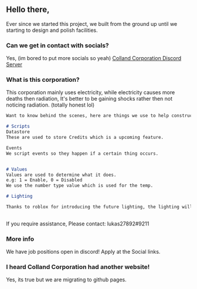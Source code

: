 ## Hello there,

Ever since we started this project, we built from the ground up until we starting to design and polish facilities.

### Can we get in contact with socials?

Yes, (im bored to put more socials so yeah) [Colland Corporation Discord Server](https://discord.gg/KkKwYrdaYK)

### What is this corporation?

This corporation mainly uses electricity, while electricity causes more deaths then radiation, It's better to be gaining shocks rather then not noticing radiation. (totally honest lol)

```markdown
Want to know behind the scenes, here are things we use to help construct games.

# Scripts
Datastore
These are used to store Credits which is a upcoming feature.

Events
We script events so they happen if a certain thing occurs.


# Values
Values are used to determine what it does.
e.g: 1 = Enable, 0 = Disabled
We use the number type value which is used for the temp.

# Lighting

Thanks to roblox for introducing the future lighting, the lighting will be better then ever and increase realism.
 
```

If you require assistance, Please contact: lukas27892#9211

### More info

We have job positions open in discord! Apply at the Social links.

### I heard Colland Corporation had another website!

Yes, its true but we are migrating to github pages.
